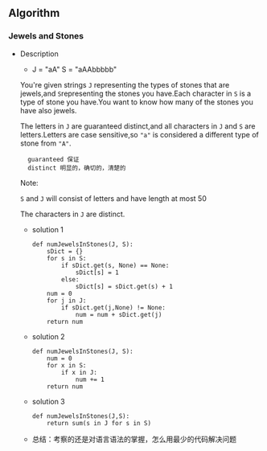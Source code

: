 ## Algorithm
### Jewels and Stones
* Description		
	* J = "aA"  S = "aAAbbbbb"

	You're given strings ``J`` representing the types of stones that are jewels,and ``S``representing the stones you have.Each character in ``S`` is  a type of stone you have.You want to know how many of the stones you have also jewels.
	
	The letters in ``J`` are guaranteed distinct,and all characters in ``J`` and ``S`` are letters.Letters are case sensitive,so ``"a"`` is considered a different type of stone from ``"A"``.
	
		guaranteed 保证
		distinct 明显的，确切的，清楚的
	Note:
	
	``S`` and ``J`` will consist of letters and have length at most 50
	
	The characters in ``J`` are distinct.
	
	* solution 1
	
		```
		def numJewelsInStones(J, S):
		    sDict = {}
		    for s in S:
		        if sDict.get(s, None) == None:
		            sDict[s] = 1
		        else:
		            sDict[s] = sDict.get(s) + 1
		    num = 0
		    for j in J:
		        if sDict.get(j,None) != None:
		            num = num + sDict.get(j)
		    return num
		```
		
	* solution 2
			
		```
		def numJewelsInStones(J, S):
		    num = 0
		    for x in S:
		        if x in J:
		            num += 1
		    return num
		```
		
	* solution 3
			
		```
		def numJewelsInStones(J,S):
			return sum(s in J for s in S)
		```
		
	* 总结：考察的还是对语言语法的掌握，怎么用最少的代码解决问题
		
		